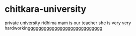 # chitkara-university
private university
ridhima mam is our teacher she is very very hardworkingggggggggggggggggggggggggggg
